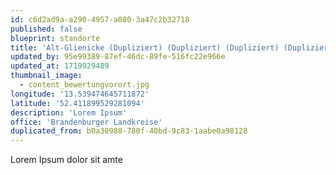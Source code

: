 ```yaml
---
id: c6d2ad9a-a290-4957-a080-3a47c2b32718
published: false
blueprint: standorte
title: 'Alt-Glienicke (Dupliziert) (Dupliziert) (Dupliziert) (Dupliziert)'
updated_by: 95e99389-87ef-46dc-89fe-516fc22e966e
updated_at: 1719929489
thumbnail_image:
  - content_bewertungvorort.jpg
longitude: '13.539474645711872'
latitude: '52.411899529281094'
description: 'Lorem Ipsum'
office: 'Brandenburger Landkreise'
duplicated_from: b0a30980-780f-40bd-9c83-1aabe0a98128
---
```

Lorem Ipsum dolor sit amte